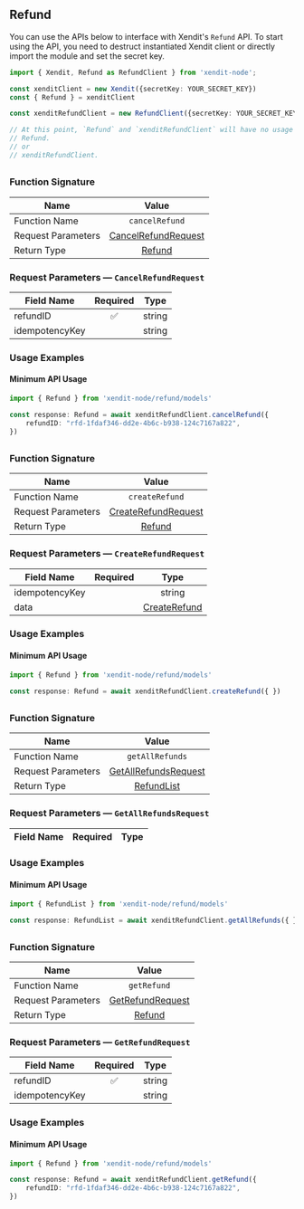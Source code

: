 ## Refund
You can use the APIs below to interface with Xendit's `Refund` API.
To start using the API, you need to destruct instantiated Xendit client or directly import the module and set the secret key.

```typescript
import { Xendit, Refund as RefundClient } from 'xendit-node';

const xenditClient = new Xendit({secretKey: YOUR_SECRET_KEY})
const { Refund } = xenditClient

const xenditRefundClient = new RefundClient({secretKey: YOUR_SECRET_KEY})

// At this point, `Refund` and `xenditRefundClient` will have no usage difference, for example:
// Refund.
// or
// xenditRefundClient.
```
## 


### Function Signature
| Name          |    Value 	     |
|--------------------|:-------------:|
| Function Name | `cancelRefund` |
| Request Parameters  |  [CancelRefundRequest](#request-parameters--CancelRefundRequest)	 |
| Return Type  |  [Refund](refund/models/Refund.md) |

### Request Parameters — `CancelRefundRequest`
| Field Name |  Required  |   Type 	   |
|-----------|:----------:|:----------:|
|  refundID| ✅ | string |
|  idempotencyKey|  | string |

### Usage Examples
#### Minimum API Usage
```typescript
import { Refund } from 'xendit-node/refund/models'

const response: Refund = await xenditRefundClient.cancelRefund({ 
    refundID: "rfd-1fdaf346-dd2e-4b6c-b938-124c7167a822",
})
```
## 


### Function Signature
| Name          |    Value 	     |
|--------------------|:-------------:|
| Function Name | `createRefund` |
| Request Parameters  |  [CreateRefundRequest](#request-parameters--CreateRefundRequest)	 |
| Return Type  |  [Refund](refund/models/Refund.md) |

### Request Parameters — `CreateRefundRequest`
| Field Name |  Required  |   Type 	   |
|-----------|:----------:|:----------:|
|  idempotencyKey|  | string |
|  data|  | [CreateRefund](refund/models/CreateRefund.md) |

### Usage Examples
#### Minimum API Usage
```typescript
import { Refund } from 'xendit-node/refund/models'

const response: Refund = await xenditRefundClient.createRefund({ })
```
## 


### Function Signature
| Name          |    Value 	     |
|--------------------|:-------------:|
| Function Name | `getAllRefunds` |
| Request Parameters  |  [GetAllRefundsRequest](#request-parameters--GetAllRefundsRequest)	 |
| Return Type  |  [RefundList](refund/models/RefundList.md) |

### Request Parameters — `GetAllRefundsRequest`
| Field Name |  Required  |   Type 	   |
|-----------|:----------:|:----------:|

### Usage Examples
#### Minimum API Usage
```typescript
import { RefundList } from 'xendit-node/refund/models'

const response: RefundList = await xenditRefundClient.getAllRefunds({ })
```
## 


### Function Signature
| Name          |    Value 	     |
|--------------------|:-------------:|
| Function Name | `getRefund` |
| Request Parameters  |  [GetRefundRequest](#request-parameters--GetRefundRequest)	 |
| Return Type  |  [Refund](refund/models/Refund.md) |

### Request Parameters — `GetRefundRequest`
| Field Name |  Required  |   Type 	   |
|-----------|:----------:|:----------:|
|  refundID| ✅ | string |
|  idempotencyKey|  | string |

### Usage Examples
#### Minimum API Usage
```typescript
import { Refund } from 'xendit-node/refund/models'

const response: Refund = await xenditRefundClient.getRefund({ 
    refundID: "rfd-1fdaf346-dd2e-4b6c-b938-124c7167a822",
})
```
